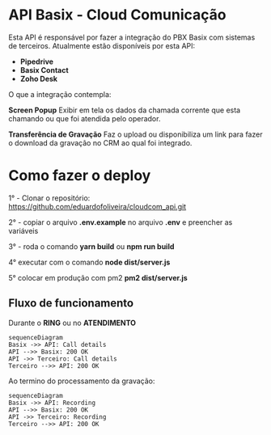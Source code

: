 # API Basix - Cloud Comunicação

Esta API é responsável por fazer a integração do PBX Basix com sistemas de terceiros.
Atualmente estão disponíveis por esta API:

- **Pipedrive**
- **Basix Contact**
- **Zoho Desk**

O que a integração contempla:

**Screen Popup** Exibir em tela os dados da chamada corrente que esta chamando ou que foi atendida pelo operador.

**Transferência de Gravação** Faz o upload ou disponibiliza um link para fazer o download da gravação no CRM ao qual foi integrado.


# Como fazer o deploy

1° - Clonar o repositório:
https://github.com/eduardofoliveira/cloudcom_api.git

2° - copiar o arquivo **.env.example** no arquivo **.env** e preencher as variáveis

3° - roda o comando **yarn build** ou **npm run build**

4° executar com o comando **node dist/server.js**

5° colocar em produção com pm2 **pm2 dist/server.js**

## Fluxo de funcionamento
Durante o **RING** ou no **ATENDIMENTO**

```mermaid
sequenceDiagram
Basix ->> API: Call details
API -->> Basix: 200 OK
API ->> Terceiro: Call details
Terceiro -->> API: 200 OK
```
Ao termino do processamento da gravação:

```mermaid
sequenceDiagram
Basix ->> API: Recording
API -->> Basix: 200 OK
API ->> Terceiro: Recording
Terceiro -->> API: 200 OK
```
